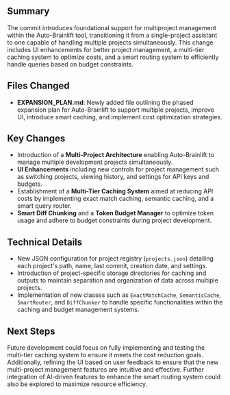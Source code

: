 ## Summary
The commit introduces foundational support for multiproject management within the Auto-Brainlift tool, transitioning it from a single-project assistant to one capable of handling multiple projects simultaneously. This change includes UI enhancements for better project management, a multi-tier caching system to optimize costs, and a smart routing system to efficiently handle queries based on budget constraints.

## Files Changed
- **EXPANSION_PLAN.md**: Newly added file outlining the phased expansion plan for Auto-Brainlift to support multiple projects, improve UI, introduce smart caching, and implement cost optimization strategies.

## Key Changes
- Introduction of a **Multi-Project Architecture** enabling Auto-Brainlift to manage multiple development projects simultaneously.
- **UI Enhancements** including new controls for project management such as switching projects, viewing history, and settings for API keys and budgets.
- Establishment of a **Multi-Tier Caching System** aimed at reducing API costs by implementing exact match caching, semantic caching, and a smart query router.
- **Smart Diff Chunking** and a **Token Budget Manager** to optimize token usage and adhere to budget constraints during project development.

## Technical Details
- New JSON configuration for project registry (`projects.json`) detailing each project's path, name, last commit, creation date, and settings.
- Introduction of project-specific storage directories for caching and outputs to maintain separation and organization of data across multiple projects.
- Implementation of new classes such as `ExactMatchCache`, `SemanticCache`, `SmartRouter`, and `DiffChunker` to handle specific functionalities within the caching and budget management systems.

## Next Steps
Future development could focus on fully implementing and testing the multi-tier caching system to ensure it meets the cost reduction goals. Additionally, refining the UI based on user feedback to ensure that the new multi-project management features are intuitive and effective. Further integration of AI-driven features to enhance the smart routing system could also be explored to maximize resource efficiency.
